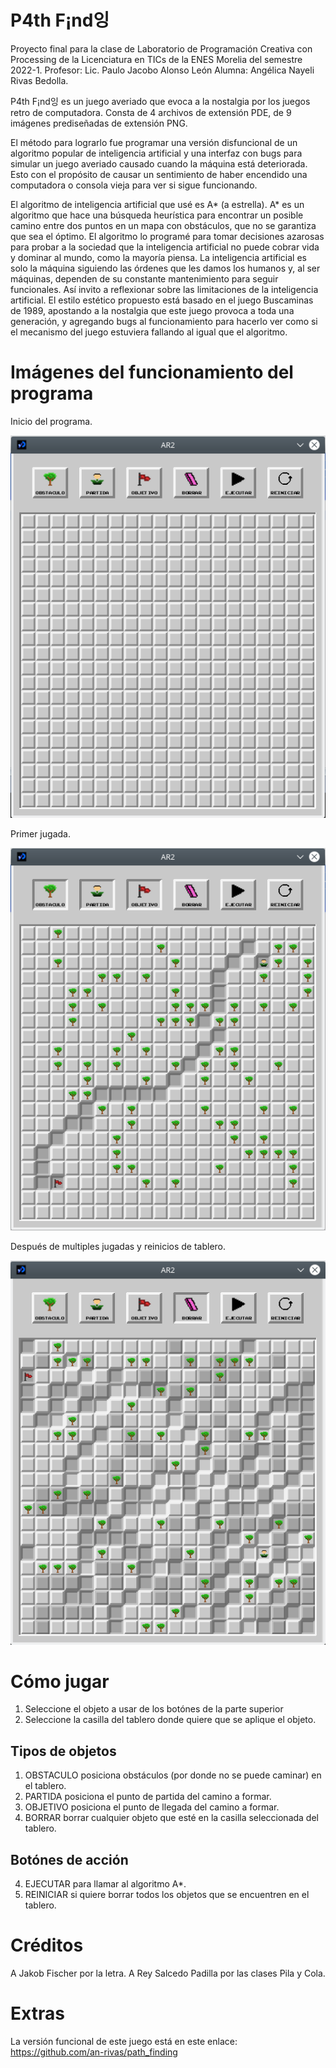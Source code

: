 # P4th F¡nd잉

Proyecto final para la clase de Laboratorio de Programación Creativa con Processing de la Licenciatura en TICs de la ENES Morelia del semestre 2022-1.
Profesor: Lic. Paulo Jacobo Alonso León
Alumna: Angélica Nayeli Rivas Bedolla.

P4th F¡nd잉 es un juego averiado que evoca a la nostalgia por los juegos retro de computadora. Consta de 4 archivos de extensión PDE, de 9 imágenes prediseñadas de extensión PNG.

El método para lograrlo fue programar una versión disfuncional de un algoritmo popular de inteligencia artificial y una interfaz con bugs para simular un juego averiado causado cuando la máquina está deteriorada. Esto con el propósito de causar un sentimiento de haber encendido una computadora o consola vieja para ver si sigue funcionando.

El algoritmo de inteligencia artificial que usé es A* (a estrella). A* es un algoritmo que hace una búsqueda heurística para encontrar un posible camino entre dos puntos en un mapa con obstáculos, que no se garantiza que sea el óptimo. El algoritmo lo programé para tomar decisiones azarosas para probar a la sociedad que la inteligencia artificial no puede cobrar vida y dominar al mundo, como la mayoría piensa. La inteligencia artificial es solo la máquina siguiendo las órdenes que les damos los humanos y, al ser máquinas, dependen de su constante mantenimiento para seguir funcionales. Así invito a reflexionar sobre las limitaciones de la inteligencia artificial.
El estilo estético propuesto está basado en el juego Buscaminas de 1989, apostando a la nostalgia que este juego provoca a toda una generación, y agregando bugs al funcionamiento para hacerlo ver como si el mecanismo del juego estuviera fallando al igual que el algoritmo.

# Imágenes del funcionamiento del programa

Inicio del programa.

![inicio del programa](https://github.com/an-rivas/P4th_F-nd-/blob/main/images/1.png)

Primer jugada.

![primer jugada](https://github.com/an-rivas/P4th_F-nd-/blob/main/images/2.png)

Después de multiples jugadas y reinicios de tablero.

![después de multiples jugadas y reinicios de tablero](https://github.com/an-rivas/P4th_F-nd-/blob/main/images/3.png)

# Cómo jugar
1. Seleccione el objeto a usar de los botónes de la parte superior
2. Seleccione la casilla del tablero donde quiere que se aplique el objeto.

## Tipos de objetos
1. OBSTACULO posiciona obstáculos (por donde no se puede caminar) en el tablero.
2. PARTIDA posiciona el punto de partida del camino a formar.
3. OBJETIVO posiciona el punto de llegada del camino a formar.
4. BORRAR borrar cualquier objeto que esté en la casilla seleccionada del tablero.

## Botónes de acción
4. EJECUTAR para llamar al algoritmo A*.
5. REINICIAR si quiere borrar todos los objetos que se encuentren en el tablero.

# Créditos
A Jakob Fischer por la letra.
A Rey Salcedo Padilla por las clases Pila y Cola.

# Extras
La versión funcional de este juego está en este enlace: <https://github.com/an-rivas/path_finding>
